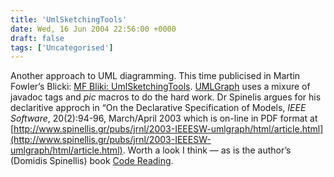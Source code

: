 ```yaml
---
title: 'UmlSketchingTools'
date: Wed, 16 Jun 2004 22:56:00 +0000
draft: false
tags: ['Uncategorised']
---
```


Another approach to UML diagramming. This time publicised in Martin Fowler’s Blicki: [MF Bliki: UmlSketchingTools](http://martinfowler.com/bliki/UmlSketchingTools.html). [UMLGraph](http://www.spinellis.gr/sw/umlgraph/) uses a mixure of javadoc tags and _pic_ macros to do the hard work. Dr Spinelis argues for his declaritive approch in “On the Declarative Specification of Models, _IEEE Software_, 20(2):94-96, March/April 2003 which is on-line in PDF format at [http://www.spinellis.gr/pubs/jrnl/2003-IEEESW-umlgraph/html/article.html](http://www.spinellis.gr/pubs/jrnl/2003-IEEESW-umlgraph/html/article.html). Worth a look I think — as is the author’s (Domidis Spinellis) book [Code Reading](http://www.spinellis.gr/codereading/).